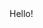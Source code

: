 
<!doctype html>
<html lang="en" class="squarespace-damask">
  <head>
    <meta http-equiv="X-UA-Compatible" content="chrome=1">
    <meta charset="utf-8">
    <meta name="viewport" content="initial-scale=1, maximum-scale=1, minimum-scale=1, user-scalable=0">
    <meta name="apple-touch-fullscreen" content="yes">
    <meta name="apple-mobile-web-app-capable" content="yes">
    <meta name="traceparent" content="{traceparent}">
    <meta http-equiv="Accept-CH" content="Sec-CH-UA-Platform-Version, Sec-CH-UA-Model" />
    <link rel="preload" as="style" href="//assets.squarespace.com/universal/fonts/squarespace-clarkson-v2.css">
    <link rel="stylesheet" type="text/css" href="//assets.squarespace.com/universal/fonts/squarespace-clarkson-v2.css">
    <title>Squarespace</title>
    <script>
      window.Static = {
        IN_BACKEND: true,
        IS_IN_CONFIG: true,
        STANDALONE_CONFIG: true,
        SQUARESPACE_CONTEXT: {},
      };

      function setContext(context) {
        window.Static.SQUARESPACE_CONTEXT = context;
      }
    </script>
    <script defer src="/api/context/config?callback=setContext" type="text/javascript" crossorigin="use-credentials"></script>
    <script src="//assets.squarespace.com/@sqs/polyfiller/1.6/legacy.js" nomodule type="text/javascript" crossorigin="anonymous"></script>
    <script src="//assets.squarespace.com/@sqs/polyfiller/1.6/modern.js" type="text/javascript" crossorigin="anonymous"></script>
  <script defer src="https://assets.squarespace.com/universal/scripts-compressed/extract-css-runtime-437809be9faebf867017-min.en-US.js"></script><script defer src="https://assets.squarespace.com/universal/scripts-compressed/error-reporter-f05d631075c7db785c5c-min.en-US.js"></script><script defer src="https://assets.squarespace.com/universal/scripts-compressed/cldr-resource-pack-15305921bb94c505cd92-min.en-US.js"></script><script defer src="https://assets.squarespace.com/universal/scripts-compressed/extract-css-moment-js-vendor-6f117db4eb7fd4392375-min.en-US.js"></script><script defer src="https://assets.squarespace.com/universal/scripts-compressed/config-appshell-73a7392f0349993ce5e4-min.en-US.js"></script><script defer src="https://assets.squarespace.com/universal/scripts-compressed/performance-a7a9ef7090f793eb4cd4-min.en-US.js"></script><link href="https://assets.squarespace.com/universal/scripts-compressed/../styles-compressed/config-appshell-c7e099005fb25cdfbea7-min.en-US.css" rel="stylesheet"></head>
  <body class="squarespace-config squarespace-editable">
    <div class="sqs-damask" data-test="appshell-container"></div>
    <!-- Google Tag Manager -->
    <noscript>
      <iframe src="//www.googletagmanager.com/ns.html?id=GTM-BCCP" height="0" width="0" style="display:none;visibility:hidden"></iframe>
    </noscript>
    <script>
      (function(w,d,s,l,i){w[l]=w[l]||[];w[l].push({
        'gtm.start': new Date().getTime(),event:'gtm.js'
      });
      var f=d.getElementsByTagName(s)[0],j=d.createElement(s),dl=l!='dataLayer'?'&l='+l:'';j.async=true;j.src='//www.googletagmanager.com/gtm.js?id='+i+dl;f.parentNode.insertBefore(j,f);})(window,document,'script','dataLayer','GTM-BCCP');
    </script>
    <!-- End Google Tag Manager -->
    <script async src="//consent.trustarc.com/notice?domain=squarespace.com&c=teconsent&js=nj&noticeType=bb&text=true&pn=2&gtm=1&pcookien" crossorigin="anonymous"></script>
     <!-- TrustArc -->
    <!---->
  </body>
</html>Hello!
